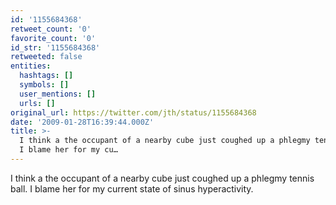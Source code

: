 ```yaml
---
id: '1155684368'
retweet_count: '0'
favorite_count: '0'
id_str: '1155684368'
retweeted: false
entities:
  hashtags: []
  symbols: []
  user_mentions: []
  urls: []
original_url: https://twitter.com/jth/status/1155684368
date: '2009-01-28T16:39:44.000Z'
title: >-
  I think a the occupant of a nearby cube just coughed up a phlegmy tennis ball.
  I blame her for my cu…
---
```


I think a the occupant of a nearby cube just coughed up a phlegmy tennis ball. I blame her for my current state of sinus hyperactivity.